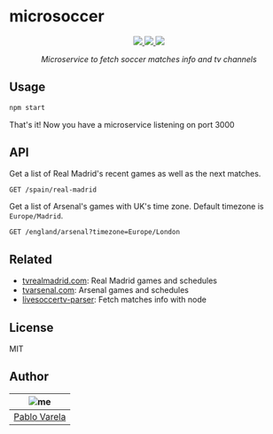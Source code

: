 # microsoccer

<p align="center">
  <a href="https://travis-ci.org/pablopunk/microsoccer"><img src="https://img.shields.io/travis/pablopunk/microsoccer.svg" /> </a>
  <a href="https://github.com/sindresorhus/xo"><img src="https://img.shields.io/badge/code_style-XO-5ed9c7.svg" /> </a>
  <a href="https://github.com/pablopunk/miny"><img src="https://img.shields.io/badge/made_with-miny-1eced8.svg" /> </a>
</p>

<p align="center">
  <i>Microservice to fetch soccer matches info and tv channels</i>
</p>

## Usage

```sh
npm start
```

That's it! Now you have a microservice listening on port 3000


## API

Get a list of Real Madrid's recent games as well as the next matches.

`GET /spain/real-madrid`

Get a list of Arsenal's games with UK's time zone. Default timezone is `Europe/Madrid`.

`GET /england/arsenal?timezone=Europe/London`


## Related

* [tvrealmadrid.com](https://github.com/pablopunk/tvrealmadrid.com): Real Madrid games and schedules
* [tvarsenal.com](https://github.com/pablopunk/tvarsenal.com): Arsenal games and schedules
* [livesoccertv-parser](https://github.com/pablopunk/livesoccertv-parser): Fetch matches info with node

## License

MIT


## Author

| ![me](https://gravatar.com/avatar/fa50aeff0ddd6e63273a068b04353d9d?size=100)           |
| --------------------------------- |
| [Pablo Varela](https://pablo.life)   |

